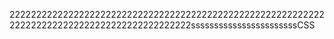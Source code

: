 222222222222222222222222222222222222222222222222222222222222222222222222222222222222222222222sssssssssssssssssssssssCSS

